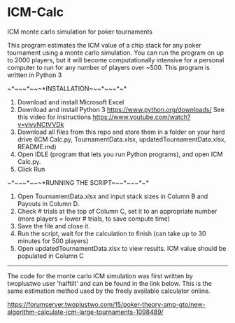 # ICM-Calc
ICM monte carlo simulation for poker tournaments

This program estimates the ICM value of a chip stack for any poker tournament using a monte carlo simulation. 
You can run the program on up to 2000 players, but it will become computationally intensive for a 
personal computer to run for any number of players over ~500. 
This program is written in Python 3

~*~*~*~*~*~*~*INSTALLATION~*~*~*~*~*~*~*
1. Download and install Microsoft Excel
2. Download and install Python 3 https://www.python.org/downloads/
   See this video for instructions https://www.youtube.com/watch?v=yivyNCtVVDk
3. Download all files from this repo and store them in a folder on your hard drive (ICM Calc.py, TournamentData.xlsx,
   updatedTournamentData.xlsx, README.md)
4. Open IDLE (program that lets you run Python programs), and open ICM Calc.py.
5. Click Run


~*~*~*~*~*~*~*RUNNING THE SCRIPT~*~*~*~*~*~*~*
1. Open TournamentData.xlsx and input stack sizes in Column B and Payouts in Column D.
2. Check # trials at the top of Column C, set it to an appropriate number (more players = lower # trials, to save compute time)
3. Save the file and close it. 
4. Run the script, wait for the calculation to finish (can take up to 30 minutes for 500 players)
5. Open updatedTournamentData.xlsx to view results. ICM value should be populated in Column C

















*****************************************************************************************************************
The code for the monte carlo ICM simulation was first written by twoplustwo user 'halftilt' and can be found in 
the link below. This is the same estimation method used by the freely available calculator online. 

https://forumserver.twoplustwo.com/15/poker-theory-amp-gto/new-algorithm-calculate-icm-large-tournaments-1098489/
